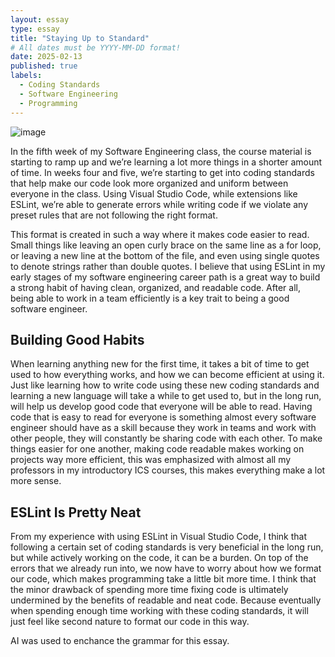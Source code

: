 ```yaml
---
layout: essay
type: essay
title: "Staying Up to Standard"
# All dates must be YYYY-MM-DD format!
date: 2025-02-13
published: true
labels:
  - Coding Standards
  - Software Engineering
  - Programming
---
```


![image](https://github.com/user-attachments/assets/e49f90b6-a943-47fc-8470-04a891a4e71c)

  In the fifth week of my Software Engineering class, the course material is starting to ramp up and we’re learning a lot more things in a shorter amount of time. In weeks four and five, we’re starting to get into coding standards that help make our code look more organized and uniform between everyone in the class. Using Visual Studio Code, while extensions like ESLint, we’re able to generate errors while writing code if we violate any preset rules that are not following the right format. 

  This format is created in such a way where it makes code easier to read. Small things like leaving an open curly brace on the same line as a for loop, or leaving a new line at the bottom of the file, and even using single quotes to denote strings rather than double quotes. I believe that using ESLint in my early stages of my software engineering career path is a great way to build a strong habit of having clean, organized, and readable code. After all, being able to work in a team efficiently is a key trait to being a good software engineer.

## Building Good Habits

  When learning anything new for the first time, it takes a bit of time to get used to how everything works, and how we can become efficient at using it. Just like learning how to write code using these new coding standards and learning a new language will take a while to get used to, but in the long run, will help us develop good code that everyone will be able to read. Having code that is easy to read for everyone is something almost every software engineer should have as a skill because they work in teams and work with other people, they will constantly be sharing code with each other. To make things easier for one another, making code readable makes working on projects way more efficient, this was emphasized with almost all my professors in my introductory ICS courses, this makes everything make a lot more sense.

## ESLint Is Pretty Neat

  From my experience with using ESLint in Visual Studio Code, I think that following a certain set of coding standards is very beneficial in the long run, but while actively working on the code, it can be a burden. On top of the errors that we already run into, we now have to worry about how we format our code, which makes programming take a little bit more time. I think that the minor drawback of spending more time fixing code is ultimately undermined by the benefits of readable and neat code. Because eventually when spending enough time working with these coding standards, it will just feel like second nature to format our code in this way.

AI was used to enchance the grammar for this essay.
